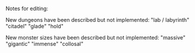 Notes for editing:

New dungeons have been described but not implemented: "lab / labyrinth" "citadel" "glade" "hold"

New monster sizes have been described but not implemented: "massive" "gigantic" "immense" "collosal"
